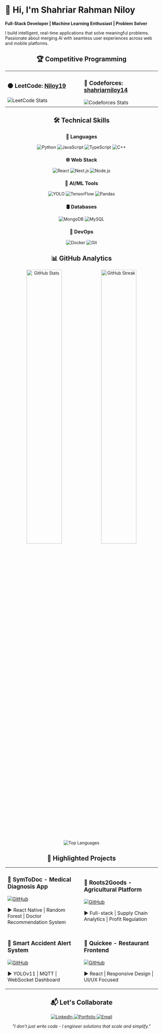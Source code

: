 # 👋 Hi, I'm Shahriar Rahman Niloy

**Full-Stack Developer | Machine Learning Enthusiast | Problem Solver**

I build intelligent, real-time applications that solve meaningful problems. Passionate about merging AI with seamless user experiences across web and mobile platforms.

<div align="center">

## 🏆 Competitive Programming

<table>
  <tr>
    <td width="50%">
      <h3>🟠 LeetCode: <a href="https://leetcode.com/u/Niloy19/">Niloy19</a></h3>
      <img src="https://leetcard.jacoblin.cool/Niloy19?theme=light&ext=activity" alt="LeetCode Stats">
    </td>
    <td width="50%">
      <h3>🔵 Codeforces: <a href="https://codeforces.com/profile/shahriarniloy14">shahriarniloy14</a></h3>
      <img src="https://codeforces-readme-stats.vercel.app/api/card?username=shahriarniloy14&theme=default" alt="Codeforces Stats">
    </td>
  </tr>
</table>

## 🛠️ Technical Skills

### 📜 Languages
<div>
  <img src="https://img.shields.io/badge/Python-3776AB?style=for-the-badge&logo=python&logoColor=white" alt="Python">
  <img src="https://img.shields.io/badge/JavaScript-F7DF1E?style=for-the-badge&logo=javascript&logoColor=black" alt="JavaScript">
  <img src="https://img.shields.io/badge/TypeScript-3178C6?style=for-the-badge&logo=typescript&logoColor=white" alt="TypeScript">
  <img src="https://img.shields.io/badge/C++-00599C?style=for-the-badge&logo=c%2b%2b&logoColor=white" alt="C++">
</div>

### 🌐 Web Stack
<div>
  <img src="https://img.shields.io/badge/React-61DAFB?style=for-the-badge&logo=react&logoColor=black" alt="React">
  <img src="https://img.shields.io/badge/Next.js-000000?style=for-the-badge&logo=next.js&logoColor=white" alt="Next.js">
  <img src="https://img.shields.io/badge/Node.js-339933?style=for-the-badge&logo=node.js&logoColor=white" alt="Node.js">
</div>

### 🤖 AI/ML Tools
<div>
  <img src="https://img.shields.io/badge/YOLO-00FFFF?style=for-the-badge" alt="YOLO">
  <img src="https://img.shields.io/badge/TensorFlow-FF6F00?style=for-the-badge&logo=tensorflow&logoColor=white" alt="TensorFlow">
  <img src="https://img.shields.io/badge/Pandas-150458?style=for-the-badge&logo=pandas&logoColor=white" alt="Pandas">
</div>

### 🛢️ Databases
<div>
  <img src="https://img.shields.io/badge/MongoDB-47A248?style=for-the-badge&logo=mongodb&logoColor=white" alt="MongoDB">
  <img src="https://img.shields.io/badge/MySQL-4479A1?style=for-the-badge&logo=mysql&logoColor=white" alt="MySQL">
</div>

### 🔧 DevOps
<div>
  <img src="https://img.shields.io/badge/Docker-2496ED?style=for-the-badge&logo=docker&logoColor=white" alt="Docker">
  <img src="https://img.shields.io/badge/Git-F05032?style=for-the-badge&logo=git&logoColor=white" alt="Git">
</div>

## 📊 GitHub Analytics

<div>
  <img width="48%" src="https://github-readme-stats.vercel.app/api?username=srniloy&show_icons=true&theme=default" alt="GitHub Stats">
  <img width="48%" src="https://github-readme-streak-stats.herokuapp.com/?user=srniloy&theme=default" alt="GitHub Streak">
</div>

<div>
  <img src="https://github-readme-stats.vercel.app/api/top-langs/?username=srniloy&layout=compact&theme=default" alt="Top Languages">
</div>

## 🚀 Highlighted Projects

<table>
  <tr>
    <td width="50%">
      <h3>🏥 SymToDoc - Medical Diagnosis App</h3>
      <a href="https://github.com/srniloy/SymToDoc">
        <img src="https://img.shields.io/badge/Repo-100000?style=for-the-badge&logo=github&logoColor=white" alt="GitHub">
      </a>
      <p>▶ React Native | Random Forest | Doctor Recommendation System</p>
    </td>
    <td width="50%">
      <h3>🌱 Roots2Goods - Agricultural Platform</h3>
      <a href="https://github.com/srniloy/Roots2Goods-v2">
        <img src="https://img.shields.io/badge/Repo-100000?style=for-the-badge&logo=github&logoColor=white" alt="GitHub">
      </a>
      <p>▶ Full-stack | Supply Chain Analytics | Profit Regulation</p>
    </td>
  </tr>
  <tr>
    <td width="50%">
      <h3>🚗 Smart Accident Alert System</h3>
      <a href="https://github.com/srniloy/accident-detection">
        <img src="https://img.shields.io/badge/Repo-100000?style=for-the-badge&logo=github&logoColor=white" alt="GitHub">
      </a>
      <p>▶ YOLOv11 | MQTT | WebSocket Dashboard</p>
    </td>
    <td width="50%">
      <h3>🍔 Quickee - Restaurant Frontend</h3>
      <a href="https://github.com/srniloy/quickiee">
        <img src="https://img.shields.io/badge/Repo-100000?style=for-the-badge&logo=github&logoColor=white" alt="GitHub">
      </a>
      <p>▶ React | Responsive Design | UI/UX Focused</p>
    </td>
  </tr>
</table>

## 📬 Let's Collaborate

<div>
  <a href="https://www.linkedin.com/in/srniloy/">
    <img src="https://img.shields.io/badge/LinkedIn-0077B5?style=for-the-badge&logo=linkedin&logoColor=white" alt="LinkedIn">
  </a>
  <a href="https://srniloy.vercel.app/">
    <img src="https://img.shields.io/badge/Portfolio-FF7139?style=for-the-badge&logo=vercel&logoColor=white" alt="Portfolio">
  </a>
  <a href="mailto:shahriarniloy14@gmail.com">
    <img src="https://img.shields.io/badge/Email-D14836?style=for-the-badge&logo=gmail&logoColor=white" alt="Email">
  </a>
</div>

</div>

<p align="center">
  <em>"I don't just write code - I engineer solutions that scale and simplify."</em>
</p>
